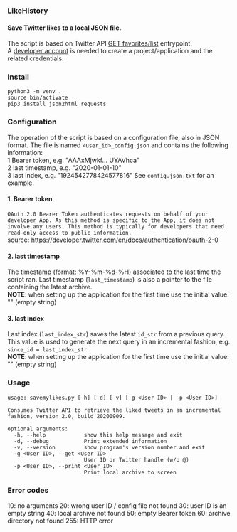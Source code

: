 ### LikeHistory
#### Save Twitter likes to a local JSON file.
The script is based on Twitter API [GET favorites/list](https://developer.twitter.com/en/docs/twitter-api/v1/tweets/post-and-engage/api-reference/get-favorites-list) entrypoint.</br>
A [developer account](https://developer.twitter.com/) is needed to create a project/application and the related credentials.</br>

### Install
```
python3 -m venv .
source bin/activate
pip3 install json2html requests
```

### Configuration
The operation of the script is based on a configuration file, also in JSON format. The file is named `<user_id>_config.json` and contains the following information:</br>
1 Bearer token, e.g. "AAAxMjwkf... UYAVhca"</br>
2 last timestamp, e.g. "2020-01-01-10"</br>
3 last index, e.g. "1924542778424577816"
See `config.json.txt` for an example.

#### 1. Bearer token
`OAuth 2.0 Bearer Token authenticates requests on behalf of your developer App. As this method is specific to the App, it does not involve any users. This method is typically for developers that need read-only access to public information.`</br>
source: https://developer.twitter.com/en/docs/authentication/oauth-2-0

#### 2. last timestamp
The timestamp (format: %Y-%m-%d-%H) associated to the last time the script ran. Last timestamp (`last_timestamp`) is also a pointer to the file containing the latest archive.</br>
**NOTE**: when setting up the application for the first time use the initial value: "" (empty string)

#### 3. last index
Last index (`last_index_str`) saves the latest `id_str` from a previous query. This value is used to generate the next query in an incremental fashion, e.g. `since_id = last_index_str`.</br>
**NOTE**: when setting up the application for the first time use the initial value: "" (empty string)

### Usage
```
usage: savemylikes.py [-h] [-d] [-v] [-g <User ID> | -p <User ID>]

Consumes Twitter API to retrieve the liked tweets in an incremental fashion, version 2.0, build 20200909.

optional arguments:
  -h, --help            show this help message and exit
  -d, --debug           Print extended information
  -v, --version         show program's version number and exit
  -g <User ID>, --get <User ID>
                        User ID or Twitter handle (w/o @)
  -p <User ID>, --print <User ID>
                        Print local archive to screen
```

### Error codes
10: no arguments
20: wrong user ID / config file not found
30: user ID is an empty string
40: local archive not found
50: empty Bearer token
60: archive directory not found
255: HTTP error


